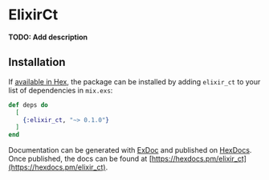 # ElixirCt

**TODO: Add description**

## Installation

If [available in Hex](https://hex.pm/docs/publish), the package can be installed
by adding `elixir_ct` to your list of dependencies in `mix.exs`:

```elixir
def deps do
  [
    {:elixir_ct, "~> 0.1.0"}
  ]
end
```

Documentation can be generated with [ExDoc](https://github.com/elixir-lang/ex_doc)
and published on [HexDocs](https://hexdocs.pm). Once published, the docs can
be found at [https://hexdocs.pm/elixir_ct](https://hexdocs.pm/elixir_ct).

